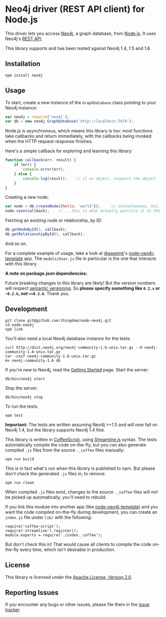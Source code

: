 # Neo4j driver (REST API client) for Node.js

This driver lets you access [Neo4j][], a graph database, from [Node.js][].
It uses Neo4j's [REST API][neo4j-rest-api].

This library supports and has been tested against Neo4j 1.4, 1.5 and 1.6.


## Installation

    npm install neo4j


## Usage

To start, create a new instance of the `GraphDatabase` class pointing to your
Neo4j instance:

```js
var neo4j = require('neo4j');
var db = new neo4j.GraphDatabase('http://localhost:7474');
```

Node.js is asynchronous, which means this library is too: most functions take
callbacks and return immediately, with the callbacks being invoked when the
HTTP request-response finishes.

Here's a simple callback for exploring and learning this library:

```js
function callback(err, result) {
    if (err) {
        console.error(err);
    } else {
        console.log(result);    // if an object, inspects the object
    }
}
```

Creating a new node:

```js
var node = db.createNode({hello: 'world'});     // instantaneous, but...
node.save(callback);    // ...this is what actually persists it in the db.
```

Fetching an existing node or relationship, by ID:

```js
db.getNodeById(1, callback);
db.getRelationshipById(1, callback);
```

And so on.

For a complete example of usage, take a look at [@aseemk][aseemk]'s
[node-neo4j-template][] app. The `models/User.js` file in particular is the
one that interacts with this library.

**A note on package.json dependencies:**

Future breaking changes to this library are likely! But the version numbers
will respect [semantic versioning][semver]. So **please specify something like
`0.2.x` or `~0.2.6`, *not* `>=0.2.6`**. Thank you.


## Development

    git clone git@github.com:thingdom/node-neo4j.git
    cd node-neo4j
    npm link

You'll also need a local Neo4j database instance for the tests:

    curl http://dist.neo4j.org/neo4j-community-1.6-unix.tar.gz --O neo4j-community-1.6-unix.tar.gz
    tar -zxvf neo4j-community-1.6-unix.tar.gz
    mv neo4j-community-1.6 db

If you're new to Neo4j, read the [Getting Started][neo4j-getting-started] page.
Start the server:

    db/bin/neo4j start

Stop the server:

    db/bin/neo4j stop

To run the tests:

    npm test

**Important:** The tests are written assuming Neo4j >=1.5 and will now fail on
Neo4j 1.4, but the library supports Neo4j 1.4 fine.

This library is written in [CoffeeScript][], using [Streamline.js][] syntax.
The tests automatically compile the code on-the-fly, but you can also generate
compiled `.js` files from the source `._coffee` files manually:

    npm run build

This is in fact what's run when this library is published to npm. But please
don't check the generated `.js` files in; to remove:

    npm run clean

When compiled `.js` files exist, changes to the source `._coffee` files will
*not* be picked up automatically; you'll need to rebuild.

If you link this module into another app (like [node-neo4j-template][]) and
you want the code compiled on-the-fly during development, you can create an
`index.js` file under `lib/` with the following:

    require('coffee-script');
    require('streamline').register();
    module.exports = require('./index._coffee');

But don't check this in! That would cause all clients to compile the code
on-the-fly every time, which isn't desirable in production.


## License

This library is licensed under the [Apache License, Version 2.0][license].


## Reporting Issues

If you encounter any bugs or other issues, please file them in the
[issue tracker][issue-tracker].


[neo4j]: http://neo4j.org/
[node.js]: http://nodejs.org/
[neo4j-rest-api]: http://docs.neo4j.org/chunked/1.6/rest-api.html

[aseemk]: https://github.com/aseemk
[node-neo4j-template]: https://github.com/aseemk/node-neo4j-template
[semver]: http://semver.org/

[neo4j-getting-started]: http://wiki.neo4j.org/content/Getting_Started_With_Neo4j_Server
[coffeescript]: http://coffeescript.org/
[streamline.js]: https://github.com/Sage/streamlinejs

[issue-tracker]: https://github.com/thingdom/node-neo4j/issues
[license]: http://www.apache.org/licenses/LICENSE-2.0.html
